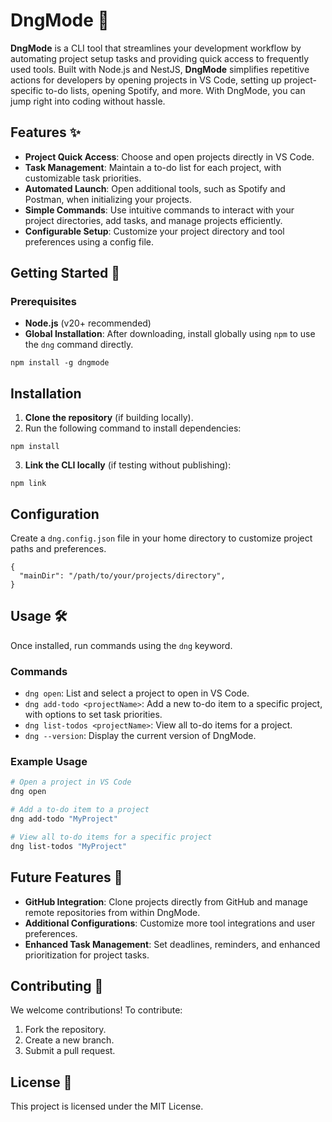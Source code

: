 # DngMode 🚀

**DngMode** is a CLI tool that streamlines your development workflow by automating project setup tasks and providing quick access to frequently used tools. Built with Node.js and NestJS, **DngMode** simplifies repetitive actions for developers by opening projects in VS Code, setting up project-specific to-do lists, opening Spotify, and more. With DngMode, you can jump right into coding without hassle.

## Features ✨

- **Project Quick Access**: Choose and open projects directly in VS Code.
- **Task Management**: Maintain a to-do list for each project, with customizable task priorities.
- **Automated Launch**: Open additional tools, such as Spotify and Postman, when initializing your projects.
- **Simple Commands**: Use intuitive commands to interact with your project directories, add tasks, and manage projects efficiently.
- **Configurable Setup**: Customize your project directory and tool preferences using a config file.

## Getting Started 🚀

### Prerequisites

- **Node.js** (v20+ recommended)
- **Global Installation**: After downloading, install globally using `npm` to use the `dng` command directly.

```
npm install -g dngmode
```

## Installation

1. **Clone the repository** (if building locally).
2. Run the following command to install dependencies:

```
npm install
```

3. **Link the CLI locally** (if testing without publishing):

```
npm link
```

## Configuration

Create a `dng.config.json` file in your home directory to customize project paths and preferences.

```
{
  "mainDir": "/path/to/your/projects/directory",
}
```

## Usage 🛠️

Once installed, run commands using the `dng` keyword.

### Commands

- `dng open`: List and select a project to open in VS Code.
- `dng add-todo <projectName>`: Add a new to-do item to a specific project, with options to set task priorities.
- `dng list-todos <projectName>`: View all to-do items for a project.
- `dng --version`: Display the current version of DngMode.

### Example Usage

```bash
# Open a project in VS Code
dng open

# Add a to-do item to a project
dng add-todo "MyProject"

# View all to-do items for a specific project
dng list-todos "MyProject"
```

## Future Features 🌟

- **GitHub Integration**: Clone projects directly from GitHub and manage remote repositories from within DngMode.
- **Additional Configurations**: Customize more tool integrations and user preferences.
- **Enhanced Task Management**: Set deadlines, reminders, and enhanced prioritization for project tasks.

## Contributing 🤝

We welcome contributions! To contribute:

1. Fork the repository.
2. Create a new branch.
3. Submit a pull request.

## License 📜

This project is licensed under the MIT License.
